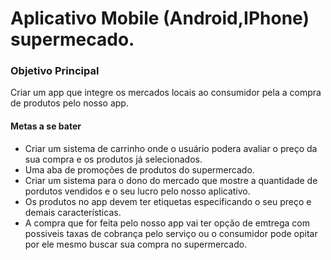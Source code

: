 # Aplicativo Mobile (Android,IPhone) supermecado.

### Objetivo Principal

Criar um app que integre os mercados locais ao consumidor pela a compra de produtos pelo nosso app.

#### Metas a se bater

* Criar um sistema de carrinho onde o usuário podera avaliar o preço da sua compra e os produtos já selecionados.
* Uma aba de promoções de produtos do supermercado.
* Criar um sistema para o dono do mercado que mostre a quantidade de pordutos vendidos e o seu lucro pelo nosso aplicativo.
* Os produtos no app devem ter etiquetas especificando o seu preço e demais características.
* A compra que for feita pelo nosso app vai ter opção de emtrega com possiveis taxas de cobrança pelo serviço ou o consumidor pode opitar por ele mesmo buscar sua compra no supermercado.
